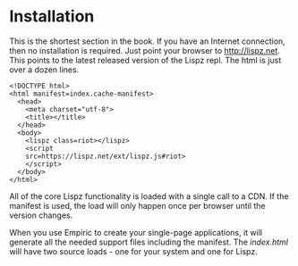 # Installation

This is the shortest section in the book. If you have an Internet connection, then no installation is required. Just point your browser to http://lispz.net. This points to the latest released version of the Lispz repl. The html is just over a dozen lines.

    <!DOCTYPE html>
    <html manifest=index.cache-manifest>
      <head>
        <meta charset="utf-8">
        <title></title>
      </head>
      <body>
        <lispz class=riot></lispz>
        <script
        src=https://lispz.net/ext/lispz.js#riot>
        </script>
      </body>
    </html>

All of the core Lispz functionality is loaded with a single call to a CDN. If the manifest is used, the load will only happen once per browser until the version changes.

When you use Empiric to create your single-page applications, it will generate all the needed support files including the manifest. The _index.html_ will have two source loads - one for your system and one for Lispz.
